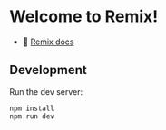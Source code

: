 # Welcome to Remix!

- 📖 [Remix docs](https://remix.run/docs)

## Development

Run the dev server:

```shellscript
npm install
npm run dev
```
